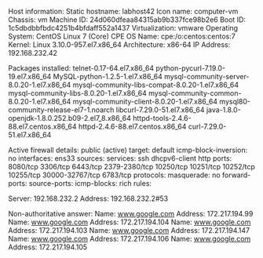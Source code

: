 
Host information:
   Static hostname: labhost42
         Icon name: computer-vm
           Chassis: vm
        Machine ID: 24d060dfeaa84315ab9b337fce98b2e6
           Boot ID: 1c5dbdbbfbdc4251b4bfdaff552a1437
    Virtualization: vmware
  Operating System: CentOS Linux 7 (Core)
       CPE OS Name: cpe:/o:centos:centos:7
            Kernel: Linux 3.10.0-957.el7.x86_64
      Architecture: x86-64
IP Address: 192.168.232.42


Packages installed:
telnet-0.17-64.el7.x86_64
python-pycurl-7.19.0-19.el7.x86_64
MySQL-python-1.2.5-1.el7.x86_64
mysql-community-server-8.0.20-1.el7.x86_64
mysql-community-libs-compat-8.0.20-1.el7.x86_64
mysql-community-libs-8.0.20-1.el7.x86_64
mysql-community-common-8.0.20-1.el7.x86_64
mysql-community-client-8.0.20-1.el7.x86_64
mysql80-community-release-el7-1.noarch
libcurl-7.29.0-51.el7.x86_64
java-1.8.0-openjdk-1.8.0.252.b09-2.el7_8.x86_64
httpd-tools-2.4.6-88.el7.centos.x86_64
httpd-2.4.6-88.el7.centos.x86_64
curl-7.29.0-51.el7.x86_64


Active firewall details:
public (active)
  target: default
  icmp-block-inversion: no
  interfaces: ens33
  sources: 
  services: ssh dhcpv6-client http
  ports: 8080/tcp 3306/tcp 6443/tcp 2379-2380/tcp 10250/tcp 10251/tcp 10252/tcp 10255/tcp 30000-32767/tcp 6783/tcp
  protocols: 
  masquerade: no
  forward-ports: 
  source-ports: 
  icmp-blocks: 
  rich rules: 
	


Server:		192.168.232.2
Address:	192.168.232.2#53

Non-authoritative answer:
Name:	www.google.com
Address: 172.217.194.99
Name:	www.google.com
Address: 172.217.194.104
Name:	www.google.com
Address: 172.217.194.103
Name:	www.google.com
Address: 172.217.194.147
Name:	www.google.com
Address: 172.217.194.106
Name:	www.google.com
Address: 172.217.194.105

